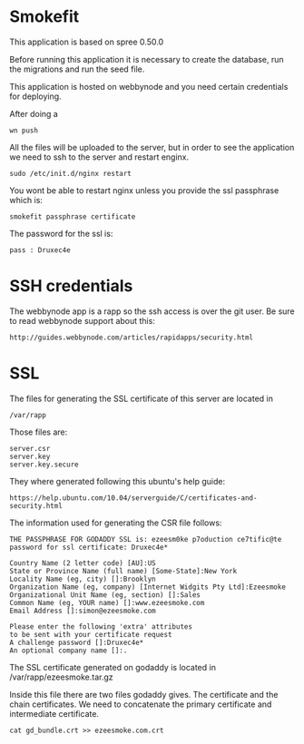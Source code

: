 Smokefit
===

This application is based on spree 0.50.0

Before running this application it is necessary to create the database, run the migrations and run the 
seed file.

This application is hosted on webbynode and you need certain credentials for deploying.

After doing a

    wn push
    
All the files will be uploaded to the server, but in order to see the application we need to ssh to the 
server and restart enginx.

    sudo /etc/init.d/nginx restart

You wont be able to restart nginx unless you provide the ssl passphrase which is:

    smokefit passphrase certificate

The password for the ssl is:

    pass : Druxec4e
    
SSH credentials
===
The webbynode app is a rapp so the ssh access is over the git user. Be sure to read webbynode support
about this:

    http://guides.webbynode.com/articles/rapidapps/security.html


SSL
===

The files for generating the SSL certificate of this server are located in

    /var/rapp

Those files are:

    server.csr
    server.key
    server.key.secure

They where generated following this ubuntu's help guide:

    https://help.ubuntu.com/10.04/serverguide/C/certificates-and-security.html

The information used for generating the CSR file follows:

    THE PASSPHRASE FOR GODADDY SSL is: ezeesm0ke p7oduction ce7tific@te
    password for ssl certificate: Druxec4e*
  
    Country Name (2 letter code) [AU]:US
    State or Province Name (full name) [Some-State]:New York
    Locality Name (eg, city) []:Brooklyn
    Organization Name (eg, company) [Internet Widgits Pty Ltd]:Ezeesmoke
    Organizational Unit Name (eg, section) []:Sales
    Common Name (eg, YOUR name) []:www.ezeesmoke.com                           
    Email Address []:simon@ezeesmoke.com
  
    Please enter the following 'extra' attributes
    to be sent with your certificate request
    A challenge password []:Druxec4e*
    An optional company name []:.
      
The SSL certificate generated on godaddy is located in /var/rapp/ezeesmoke.tar.gz

Inside this file there are two files godaddy gives. The certificate and the chain certificates. We need to 
concatenate the primary certificate and intermediate certificate.

    cat gd_bundle.crt >> ezeesmoke.com.crt
    







